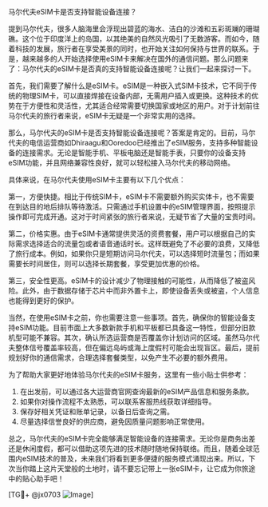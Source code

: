 马尔代夫eSIM卡是否支持智能设备连接？

提到马尔代夫，很多人脑海里会浮现出碧蓝的海水、洁白的沙滩和五彩斑斓的珊瑚礁。这个位于印度洋上的岛国，以其绝美的自然风光吸引了无数游客。而如今，随着科技的发展，旅行者在享受美景的同时，也开始关注如何保持与世界的联系。于是，越来越多的人开始选择使用eSIM卡来解决在国外的通信问题。那么问题来了：马尔代夫的eSIM卡是否真的支持智能设备连接呢？让我们一起来探讨一下。

首先，我们需要了解什么是eSIM卡。eSIM是一种嵌入式SIM卡技术，它不同于传统的物理SIM卡，可以直接焊接在设备内部，无需用户插入或更换。这种技术的优势在于方便性和灵活性，尤其适合经常需要切换国家或地区的用户。对于计划前往马尔代夫的旅行者来说，eSIM卡无疑是一个非常实用的选择。

那么，马尔代夫的eSIM卡是否支持智能设备连接呢？答案是肯定的。目前，马尔代夫的电信运营商如Dhiraagu和Ooredoo已经推出了eSIM服务，支持多种智能设备的连接需求。无论是智能手机、平板电脑还是智能手表，只要你的设备支持eSIM功能，并且网络兼容性良好，就可以轻松接入马尔代夫的移动网络。

具体来说，在马尔代夫使用eSIM卡主要有以下几个优点：

第一，方便快捷。相比于传统SIM卡，eSIM卡不需要额外购买实体卡，也不需要在到达目的地后排队等待激活。只需通过手机设置中的eSIM管理界面，按照提示操作即可完成开通。这对于时间紧张的旅行者来说，无疑节省了大量的宝贵时间。

第二，价格实惠。由于eSIM卡通常提供灵活的资费套餐，用户可以根据自己的实际需求选择适合的流量包或者语音通话时长。这样既避免了不必要的浪费，又降低了旅行成本。例如，如果你只是短期访问马尔代夫，可以选择短时流量包；而如果需要长时间居住，则可以选择长期套餐，享受更加优惠的价格。

第三，安全性更高。eSIM卡的设计减少了物理接触的可能性，从而降低了被盗风险。此外，由于数据存储于芯片中而非外置卡上，即使设备丢失或被盗，个人信息也能得到更好的保护。

当然，在使用eSIM卡之前，你也需要注意一些事项。首先，确保你的智能设备支持eSIM功能。目前市面上大多数新款手机和平板都已具备这一特性，但部分旧款机型可能不兼容。其次，确认所选运营商是否覆盖你计划访问的区域。虽然马尔代夫整体信号覆盖率较高，但在偏远岛屿或海上度假村可能会出现盲区。最后，提前规划好你的通信需求，合理选择套餐类型，以免产生不必要的额外费用。

为了帮助大家更好地体验马尔代夫的eSIM卡服务，这里有一些小贴士供参考：

1. 在出发前，可以通过各大运营商官网查询最新的eSIM产品信息和服务条款。
2. 如果你对操作流程不太熟悉，可以联系客服热线获取详细指导。
3. 保存好相关凭证和账单记录，以备日后查询之需。
4. 尽量选择信誉良好的供应商，避免因质量问题影响正常使用。

总之，马尔代夫的eSIM卡完全能够满足智能设备的连接需求。无论你是商务出差还是休闲度假，都可以借助这项先进的技术随时随地保持联络。而且，随着全球范围内eSIM技术的普及，未来我们将看到更多便捷的服务模式涌现出来。所以，下次当你踏上这片天堂般的土地时，请不要忘记带上一张eSIM卡，让它成为你旅途中的贴心助手吧！

[TG💪+ @jx0703 ![Image](https://github.com/user-attachments/assets/dbca1d08-cadb-493c-b0ec-ad6f7a83f270)]